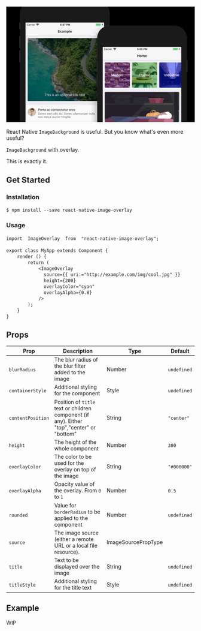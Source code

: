 ![Header image](image/header.png)

React Native `ImageBackground` is useful. But you know what's even more useful?

`ImageBackground` with overlay.

This is exactly it.

## Get Started

### Installation

    $ npm install --save react-native-image-overlay

### Usage

    import  ImageOverlay  from  "react-native-image-overlay";

    export class MyApp extends Component {
        render () {
            return (
                <ImageOverlay
                  source={{ uri:="http://example.com/img/cool.jpg" }}
                  height={200}
                  overlayColor="cyan"
                  overlayAlpha={0.8}
                />
            );
        }
    }

## Props

| Prop              | Description                                                                                | Type                | Default     |
| ----------------- | ------------------------------------------------------------------------------------------ | ------------------- | ----------- |
| `blurRadius`      | The blur radius of the blur filter added to the image                                      | Number              | `undefined` |
| `containerStyle`  | Additional styling for the component                                                       | Style               | `undefined` |
| `contentPosition` | Position of `title` text or children component (if any). Either "top","center" or "bottom" | String              | `"center"`  |
| `height`          | The height of the whole component                                                          | Number              | `300`       |
| `overlayColor`    | The color to be used for the overlay on top of the image                                   | String              | `"#000000"` |
| `overlayAlpha`    | Opacity value of the overlay. From `0` to `1`                                              | Number              | `0.5`       |
| `rounded`         | Value for `borderRadius` to be applied to the component                                    | Number              | `undefined` |
| `source`          | The image source (either a remote URL or a local file resource).                           | ImageSourcePropType |             |
| `title`           | Text to be displayed over the image                                                        | String              | `undefined` |
| `titleStyle`      | Additional styling for the title text                                                      | Style               | `undefined` |

## Example

WIP
